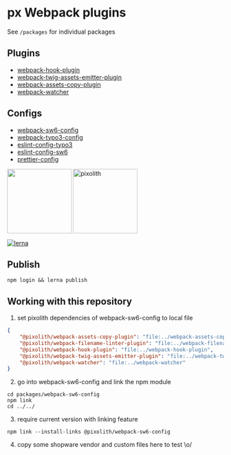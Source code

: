 # px Webpack plugins

See `/packages` for individual packages

## Plugins

-   [webpack-hook-plugin](https://github.com/pixolith/webpack-plugins/tree/master/packages/webpack-hook-plugin)
-   [webpack-twig-assets-emitter-plugin](https://github.com/pixolith/webpack-plugins/tree/master/packages/webpack-twig-assets-emitter-plugin)
-   [webpack-assets-copy-plugin](https://github.com/pixolith/webpack-plugins/tree/master/packages/webpack-assets-copy-plugin)
-   [webpack-watcher](https://github.com/pixolith/webpack-plugins/tree/master/packages/webpack-watcher)

## Configs

-   [webpack-sw6-config](https://github.com/pixolith/webpack-plugins/tree/master/packages/webpack-sw6-config)
-   [webpack-typo3-config](https://github.com/pixolith/webpack-plugins/tree/master/packages/webpack-typo3-config)
-   [eslint-config-typo3](https://github.com/pixolith/webpack-plugins/tree/master/packages/eslint-config-typo3)
-   [eslint-config-sw6](https://github.com/pixolith/webpack-plugins/tree/master/packages/eslint-config-sw6)
-   [prettier-config](https://github.com/pixolith/webpack-plugins/tree/master/packages/prettier-config)

<p>
    <img align="left" src="https://cloud.githubusercontent.com/assets/952783/15271604/6da94f96-1a06-11e6-8b04-dc3171f79a90.png" width="150" height="150" />
    <img src="https://avatars2.githubusercontent.com/u/11898073?s=200&v=4" width="150" height="150" alt="pixolith"/>
</p>

[![lerna](https://img.shields.io/badge/maintained%20with-lerna-cc00ff.svg)](https://lerna.js.org/)

## Publish

```shell
npm login && lerna publish
```

## Working with this repository
1. set pixolith dependencies of webpack-sw6-config to local file
```json
{
    "@pixolith/webpack-assets-copy-plugin": "file:../webpack-assets-copy-plugin",
    "@pixolith/webpack-filename-linter-plugin": "file:../webpack-filename-linter-plugin",
    "@pixolith/webpack-hook-plugin": "file:../webpack-hook-plugin",
    "@pixolith/webpack-twig-assets-emitter-plugin": "file:../webpack-twig-assets-emitter-plugin",
    "@pixolith/webpack-watcher": "file:../webpack-watcher"
}
```

2. go into webpack-sw6-config and link the npm module
```shell
cd packages/webpack-sw6-config
npm link
cd ../../
```

3. require current version with linking feature
```shell
npm link --install-links @pixolith/webpack-sw6-config
```

4. copy some shopware vendor and custom files here to test \o/
